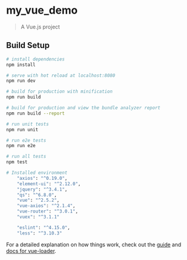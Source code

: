 # my_vue_demo

> A Vue.js project

## Build Setup

``` bash
# install dependencies
npm install

# serve with hot reload at localhost:8080
npm run dev

# build for production with minification
npm run build

# build for production and view the bundle analyzer report
npm run build --report

# run unit tests
npm run unit

# run e2e tests
npm run e2e

# run all tests
npm test

# Installed environment
    "axios": "^0.19.0",
    "element-ui": "^2.12.0",
    "jquery": "^3.4.1",
    "qs": "^6.8.0",
    "vue": "^2.5.2",
    "vue-axios": "^2.1.4",
    "vue-router": "^3.0.1",
    "vuex": "^3.1.1"

    "eslint": "^4.15.0",
    "less": "^3.10.3"
```

For a detailed explanation on how things work, check out the [guide](http://vuejs-templates.github.io/webpack/) and [docs for vue-loader](http://vuejs.github.io/vue-loader).
